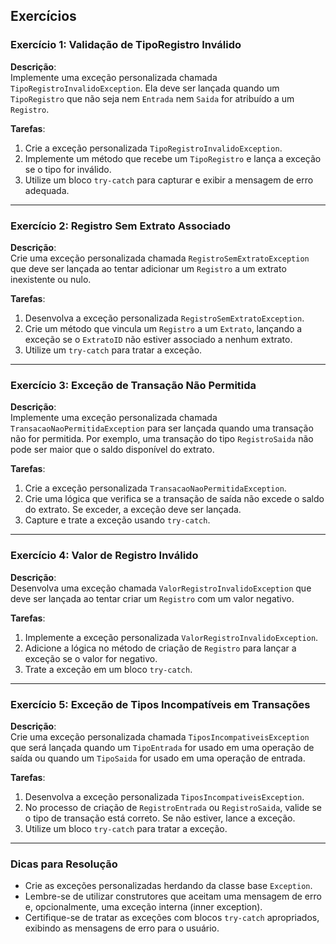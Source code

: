 ## Exercícios

### Exercício 1: Validação de TipoRegistro Inválido

**Descrição**:  
Implemente uma exceção personalizada chamada `TipoRegistroInvalidoException`. Ela deve ser lançada quando um `TipoRegistro` que não seja nem `Entrada` nem `Saida` for atribuído a um `Registro`.

**Tarefas**:
1. Crie a exceção personalizada `TipoRegistroInvalidoException`.
2. Implemente um método que recebe um `TipoRegistro` e lança a exceção se o tipo for inválido.
3. Utilize um bloco `try-catch` para capturar e exibir a mensagem de erro adequada.

---

### Exercício 2: Registro Sem Extrato Associado

**Descrição**:  
Crie uma exceção personalizada chamada `RegistroSemExtratoException` que deve ser lançada ao tentar adicionar um `Registro` a um extrato inexistente ou nulo.

**Tarefas**:
1. Desenvolva a exceção personalizada `RegistroSemExtratoException`.
2. Crie um método que vincula um `Registro` a um `Extrato`, lançando a exceção se o `ExtratoID` não estiver associado a nenhum extrato.
3. Utilize um `try-catch` para tratar a exceção.

---

### Exercício 3: Exceção de Transação Não Permitida

**Descrição**:  
Implemente uma exceção personalizada chamada `TransacaoNaoPermitidaException` para ser lançada quando uma transação não for permitida. Por exemplo, uma transação do tipo `RegistroSaida` não pode ser maior que o saldo disponível do extrato.

**Tarefas**:
1. Crie a exceção personalizada `TransacaoNaoPermitidaException`.
2. Crie uma lógica que verifica se a transação de saída não excede o saldo do extrato. Se exceder, a exceção deve ser lançada.
3. Capture e trate a exceção usando `try-catch`.

---

### Exercício 4: Valor de Registro Inválido

**Descrição**:  
Desenvolva uma exceção chamada `ValorRegistroInvalidoException` que deve ser lançada ao tentar criar um `Registro` com um valor negativo.

**Tarefas**:
1. Implemente a exceção personalizada `ValorRegistroInvalidoException`.
2. Adicione a lógica no método de criação de `Registro` para lançar a exceção se o valor for negativo.
3. Trate a exceção em um bloco `try-catch`.

---

### Exercício 5: Exceção de Tipos Incompatíveis em Transações

**Descrição**:  
Crie uma exceção personalizada chamada `TiposIncompativeisException` que será lançada quando um `TipoEntrada` for usado em uma operação de saída ou quando um `TipoSaida` for usado em uma operação de entrada.

**Tarefas**:
1. Desenvolva a exceção personalizada `TiposIncompativeisException`.
2. No processo de criação de `RegistroEntrada` ou `RegistroSaida`, valide se o tipo de transação está correto. Se não estiver, lance a exceção.
3. Utilize um bloco `try-catch` para tratar a exceção.

---

### Dicas para Resolução

- Crie as exceções personalizadas herdando da classe base `Exception`.
- Lembre-se de utilizar construtores que aceitam uma mensagem de erro e, opcionalmente, uma exceção interna (inner exception).
- Certifique-se de tratar as exceções com blocos `try-catch` apropriados, exibindo as mensagens de erro para o usuário.